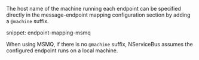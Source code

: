 
The host name of the machine running each endpoint can be specified directly in the message-endpoint mapping configuration section by adding a `@machine` suffix.

snippet: endpoint-mapping-msmq

When using MSMQ, if there is no `@machine` suffix, NServiceBus assumes the configured endpoint runs on a local machine.
